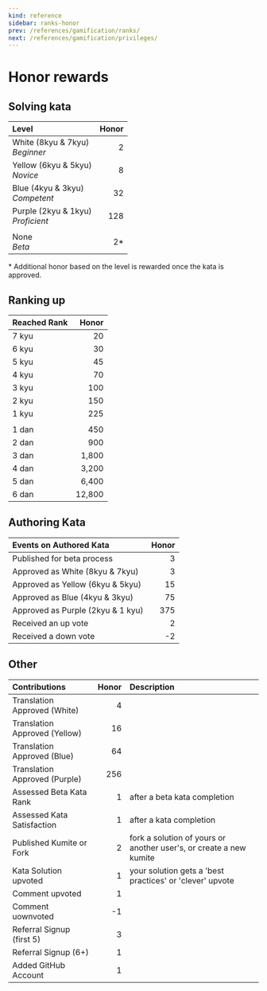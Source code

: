 ```yaml
---
kind: reference
sidebar: ranks-honor
prev: /references/gamification/ranks/
next: /references/gamification/privileges/
---
```


# Honor rewards

## Solving kata

| Level                                  | Honor |
| :------------------------------------- | ----: |
| White (8kyu & 7kyu) <br> _Beginner_    |     2 |
| Yellow (6kyu & 5kyu) <br> _Novice_     |     8 |
| Blue (4kyu & 3kyu) <br> _Competent_    |    32 |
| Purple (2kyu & 1kyu) <br> _Proficient_ |   128 |
|                                        |       |
| None <br> _Beta_                       |   2\* |

\* Additional honor based on the level is rewarded once the kata is approved.

## Ranking up

| Reached Rank |  Honor |
| :----------- | -----: |
| 7 kyu        |     20 |
| 6 kyu        |     30 |
| 5 kyu        |     45 |
| 4 kyu        |     70 |
| 3 kyu        |    100 |
| 2 kyu        |    150 |
| 1 kyu        |    225 |
|              |        |
| 1 dan        |    450 |
| 2 dan        |    900 |
| 3 dan        |  1,800 |
| 4 dan        |  3,200 |
| 5 dan        |  6,400 |
| 6 dan        | 12,800 |

## Authoring Kata

| Events on Authored Kata           | Honor |
| :-------------------------------- | ----: |
| Published for beta process        |     3 |
| Approved as White (8kyu & 7kyu)   |     3 |
| Approved as Yellow (6kyu & 5kyu)  |    15 |
| Approved as Blue (4kyu & 3kyu)    |    75 |
| Approved as Purple (2kyu & 1 kyu) |   375 |
| Received an up vote               |     2 |
| Received a down vote              |    -2 |

## Other

| Contributions                 | Honor | Description                                                        |
| :---------------------------- | ----: | :----------------------------------------------------------------- |
| Translation Approved (White)  |     4 |                                                                    |
| Translation Approved (Yellow) |    16 |                                                                    |
| Translation Approved (Blue)   |    64 |                                                                    |
| Translation Approved (Purple) |   256 |                                                                    |
| Assessed Beta Kata Rank       |     1 | after a beta kata completion                                       |
| Assessed Kata Satisfaction    |     1 | after a kata completion                                            |
| Published Kumite or Fork      |     2 | fork a solution of yours or another user's, or create a new kumite |
| Kata Solution upvoted         |     1 | your solution gets a 'best practices' or 'clever' upvote           |
| Comment upvoted               |     1 |                                                                    |
| Comment uownvoted             |    -1 |                                                                    |
| Referral Signup (first 5)     |     3 |                                                                    |
| Referral Signup (6+)          |     1 |                                                                    |
| Added GitHub Account          |     1 |                                                                    |